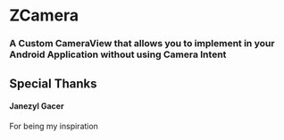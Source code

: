 # ZCamera
### A Custom CameraView that allows you to implement in your Android Application without using Camera Intent

## Special Thanks
#### Janezyl Gacer
For being my inspiration
